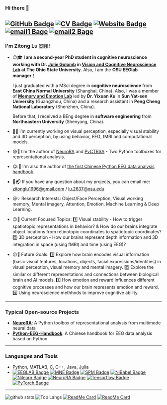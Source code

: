 ### Hi there 👋 

[![GitHub Badge](https://img.shields.io/github/followers/ZitongLu1996?style=for-the-badge)](https://github.com/ZitongLu1996)
[![CV Badge](https://img.shields.io/badge/My-CV-brightgreen?style=for-the-badge)](https://zitonglu1996.github.io/CV_ZitongLu.pdf)
[![Website Badge](https://img.shields.io/badge/My-Website-brightgreen?style=for-the-badge)](https://zitonglu1996.github.io)
[![email1 Bage](https://img.shields.io/badge/zitonglu1996@gmail.com-Red?style=for-the-badge)](https://zitonglu1996@gmail.com)
[![email2 Bage](https://img.shields.io/badge/zitonglu@outlook.com-Red?style=for-the-badge)](https://zitonglu@outlook.com)
---
<!--
**ZitongLu1996/ZitongLu1996** is a ✨ _special_ ✨ repository because its `README.md` (this file) appears on your GitHub profile.
-->
### I'm Zitong Lu :cn: !

- :wink::mortar_board: **I am a second-year PhD student in cognitive neuroscience working with Dr. [Julie Golomb](https://u.osu.edu/golomblab/) in [Vision and Cognitive Neuroscience Lab](https://u.osu.edu/golomblab/) at The Ohio State University.** Also, I am the **OSU EEGlab manager**！

     I just graduated with a MSci degree in **cognitive neuroscience** from **East China Normal University** (Shanghai, China). Also, I was a member of [**Memory and Emotion Lab**](https://sysumelab.com) led by **Dr. Yixuan Ku** in **Sun Yat-sen University** (Guangzhou, China) and a research assistant in **Peng Cheng National Laboratory** (Shenzhen, China).
     
     Before that, I received a BEng degree in **software engineering** from **Northeastern University** (Shenyang, China).
- :eyes::key: I’m currently working on visual perception, especially visual stability and 3D perception, by using behavior, EEG, fMRI and computational models.
- :sweat_smile::high_brightness: I’m the author of [NeuroRA](https://zitonglu1996.github.io/NeuroRA/) and [PyCTRSA](https://github.com/ZitongLu1996/PyCTRSA) - Two Python toolboxes for representational analysis.
- :yum:::notebook_with_decorative_cover: I'm also the author of [the first Chinese Python EEG data analysis handbook](https://github.com/ZitongLu1996/Python-EEG-Handbook).
- :e-mail::mailbox_with_mail: If you have any question about my projects, you can email me: [zitonglu1996@gmail.com](zitonglu1996@gmail.com) / [lu.2637@osu.edu](lu.2637@osu.edu)
- :smiley::bulb: Research Interests: Object/Face Perception, Visual working memory, Mental imagery, Attention, Emotion, Machine Learning & Deep Learning.
- :wink::ghost: Current Focused Topics: :one: Visual stability - How to trigger spatiotopic representations in behavior? & How do our brains integrate object locations from retinotopic coordinates to spatiotopic coordinates? :two: 3D perception - How our brains represent depth information and 3D integration in space (using fMRI) and time (using EEG)?
- :dizzy_face::telescope: Future Goals: :one: Explore how brain encodes visual information (basic visual features, locations, objects, facial expressions/identities) in visual perception, visual memory and mental imagery. :two: Explore the similar or different representations and connections between biological brain and AI models. :three: How emotion and reward influences different cognitive processes and how our brain represents emotion and reward. :four: Using neuroscience methhods to improve cognitive ability.
---
### Typical Open-source Projects
- **[NeuroRA](https://github.com/ZitongLu1996/NeuroRA)**: A Python toolbox of representational analysis from multimode neural data
- **[Python-EEG-Handbook](https://github.com/ZitongLu1996/Python-EEG-Handbook)**: A Chinese handbook for EEG data analysis based on Python
---
### Languages and Tools
- Python, MATLAB, C, C++, Java, Julia
- [![EEGLAB Badge](https://img.shields.io/badge/EEGLAB-purple?style=for-the-badge)](https://sccn.ucsd.edu/eeglab/index.php) [![MNE Badge](https://img.shields.io/badge/MNE-purple?style=for-the-badge)](https://mne.tools/stable/index.html) [![SPM Badge](https://img.shields.io/badge/SPM-purple?style=for-the-badge)](https://www.fil.ion.ucl.ac.uk/spm/) [![NiBabel Badge](https://img.shields.io/badge/NiBabel-purple?style=for-the-badge)](https://nipy.org/nibabel) [![Nilearn Badge](https://img.shields.io/badge/Nilearn-purple?style=for-the-badge)](http://nilearn.github.io) [![NeuroRA Badge](https://img.shields.io/badge/NeuroRA-purple?style=for-the-badge)](https://github.com/ZitongLu1996/NeuroRA) [![Tensorflow Badge](https://img.shields.io/badge/Tensorflow-purple?style=for-the-badge)](https://tensorflow.google.cn) [![PyTorch Badge](https://img.shields.io/badge/PyTorch-purple?style=for-the-badge)](https://pytorch.org)

---
![github stats](https://github-readme-stats.vercel.app/api?username=ZitongLu1996&theme=radical&show_icons=true&hide=issues)
![Top Langs](https://github-readme-stats.vercel.app/api/top-langs/?username=ZitongLu1996&hide=javascript,html&theme=radical)
[![ReadMe Card](https://github-readme-stats.vercel.app/api/pin/?username=ZitongLu1996&repo=NeuroRA&theme=dracula)](https://github.com/ZitongLu1996/NeuroRA)
[![ReadMe Card](https://github-readme-stats.vercel.app/api/pin/?username=ZitongLu1996&repo=Python-EEG-Handbook&theme=dracula)](https://github.com/ZitongLu1996/Python-EEG-Handbook)
